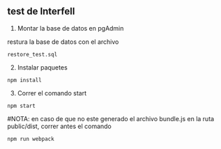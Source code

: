 ## test de Interfell

1. Montar la base de datos en pgAdmin

restura la base de datos con el archivo
```
restore_test.sql
```

2. Instalar paquetes

```
npm install
```

3. Correr el comando start

```
npm start
```
#NOTA:
en caso de que no este generado el archivo bundle.js en la ruta public/dist, correr antes el comando
```
npm run webpack
```